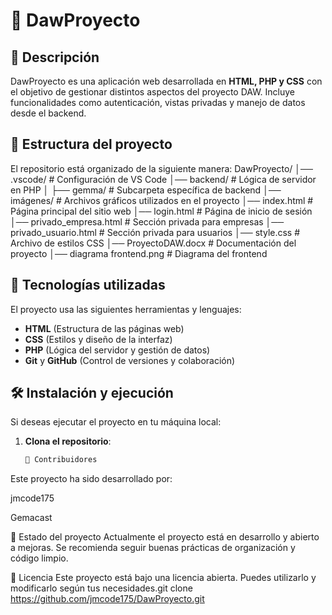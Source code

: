 # 📌 DawProyecto

## 📝 Descripción
DawProyecto es una aplicación web desarrollada en **HTML, PHP y CSS** con el objetivo de gestionar distintos aspectos del proyecto DAW. Incluye funcionalidades como autenticación, vistas privadas y manejo de datos desde el backend.

## 📂 Estructura del proyecto
El repositorio está organizado de la siguiente manera:
DawProyecto/ │── .vscode/ # Configuración de VS Code │── backend/ # Lógica de servidor en PHP │ ├── gemma/ # Subcarpeta específica de backend │── imágenes/ # Archivos gráficos utilizados en el proyecto │── index.html # Página principal del sitio web │── login.html # Página de inicio de sesión │── privado_empresa.html # Sección privada para empresas │── privado_usuario.html # Sección privada para usuarios │── style.css # Archivo de estilos CSS │── ProyectoDAW.docx # Documentación del proyecto │── diagrama frontend.png # Diagrama del frontend
## 🚀 Tecnologías utilizadas
El proyecto usa las siguientes herramientas y lenguajes:
- **HTML** (Estructura de las páginas web)
- **CSS** (Estilos y diseño de la interfaz)
- **PHP** (Lógica del servidor y gestión de datos)
- **Git** y **GitHub** (Control de versiones y colaboración)

## 🛠 Instalación y ejecución
Si deseas ejecutar el proyecto en tu máquina local:
1. **Clona el repositorio**:
   ```bash
   🤝 Contribuidores
Este proyecto ha sido desarrollado por:

jmcode175

Gemacast


📌 Estado del proyecto
Actualmente el proyecto está en desarrollo y abierto a mejoras. Se recomienda seguir buenas prácticas de organización y código limpio.

📜 Licencia
Este proyecto está bajo una licencia abierta. Puedes utilizarlo y modificarlo según tus necesidades.git clone https://github.com/jmcode175/DawProyecto.git

